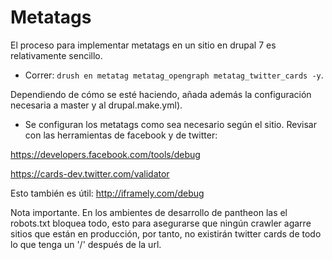 # Metatags

El proceso para implementar metatags en un sitio en drupal 7 es relativamente sencillo.

- Correr: `drush en metatag metatag_opengraph metatag_twitter_cards -y`. 

Dependiendo de cómo se esté haciendo, añada además la configuración necesaria a master y al drupal.make.yml).

- Se configuran los metatags como sea necesario según el sitio. Revisar con las herramientas de facebook y de twitter: 

https://developers.facebook.com/tools/debug

https://cards-dev.twitter.com/validator

Esto también es útil:
http://iframely.com/debug

Nota importante. En los ambientes de desarrollo de pantheon las el robots.txt bloquea todo, esto para asegurarse que ningún crawler agarre sitios que están en producción, por tanto, no existirán twitter cards de todo lo que tenga un '/' después de la url.